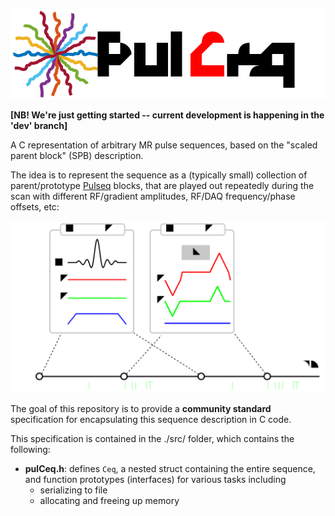 
![logo](doc/logo.svg)

**[NB! We're just getting started -- current development is happening in the 'dev' branch]**

A C representation of arbitrary MR pulse sequences, based on the "scaled parent block" (SPB) description.

The idea is to represent the sequence as a (typically small) collection of parent/prototype
[Pulseq](https://pulseq.github.io/)
blocks, that are played out repeatedly during the scan with different
RF/gradient amplitudes, RF/DAQ frequency/phase offsets, etc:

![model](doc/model.svg)

The goal of this repository is to provide a **community standard** specification
for encapsulating this sequence description in C code.

This specification is contained in the ./src/ folder, which contains the following:
* **pulCeq.h**: defines `Ceq`, a nested struct containing the entire sequence, and
function prototypes (interfaces) for various tasks including
   * serializing to file
   * allocating and freeing up memory

